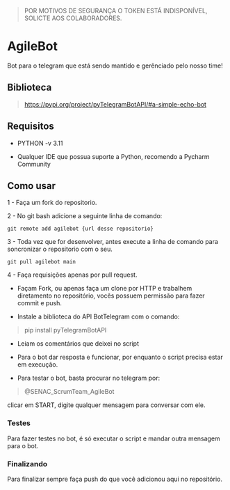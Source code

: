 > POR MOTIVOS DE SEGURANÇA O TOKEN ESTÁ INDISPONÍVEL, SOLICTE AOS COLABORADORES.

# AgileBot
Bot para o telegram que está sendo mantido e gerênciado pelo nosso time!
  
## Biblioteca

> https://pypi.org/project/pyTelegramBotAPI/#a-simple-echo-bot

## Requisitos

  - PYTHON -v 3.11

  - Qualquer IDE que possua suporte a Python, recomendo a Pycharm Community

## Como usar

1 - Faça um fork do repositorio.

2 - No git bash adicione a seguinte linha de comando:

    git remote add agilebot {url desse repositorio}

3 - Toda vez que for desenvolver, antes execute a linha de comando para soncronizar o repositorio com o seu.

    git pull agilebot main

4 - Faça requisições apenas por pull request.


  - Façam Fork, ou apenas faça um clone por HTTP e trabalhem diretamento no repositório, vocês possuem permissão para fazer commit e push.

  - Instale a biblioteca do API BotTelegram com o comando:

  > pip install pyTelegramBotAPI
  
  - Leiam os comentários que deixei no script
  
  - Para o bot dar resposta e funcionar, por enquanto o script precisa estar em execução.
  
  - Para testar o bot, basta procurar no telegram por:
  > @SENAC_ScrumTeam_AgileBot
  
  clicar em START, digite qualquer mensagem para conversar com ele.

### Testes

  Para fazer testes no bot, é só executar o script e mandar outra mensagem para o bot.
  
### Finalizando

Para finalizar sempre faça push do que você adicionou aqui no repositório. 
